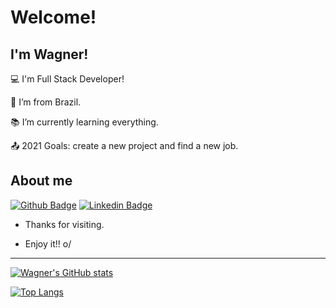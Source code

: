 # Welcome!

 

## I'm Wagner!

 

:computer: I'm Full Stack Developer!

:house_with_garden: I’m from Brazil.

:books: I’m currently learning everything.

:outbox_tray: 2021 Goals: create a new project and find a new job.

 

## About me

[![Github Badge](https://img.shields.io/badge/-Github-000?style=flat-square&logo=Github&logoColor=white&link=LINK_GIT)](https://github.com/wagnerdantas) [![Linkedin Badge](https://img.shields.io/badge/-LinkedIn-blue?style=flat-square&logo=Linkedin&logoColor=white&link=LINK_LINKEDIN)]( https://www.linkedin.com/in/wagner-dantas/)





- Thanks for visiting.

- Enjoy it!! o/

----------------------------------------------------------------------------------


[![Wagner's GitHub stats](https://github-readme-stats.vercel.app/api?username=wagnerdantas)](https://github.com/wagnerdantas/github-readme-stats)

[![Top Langs](https://github-readme-stats.vercel.app/api/top-langs/?username=wagnerdantas&layout=compact)](https://github.com/wagnerdantas/github-readme-stats)


